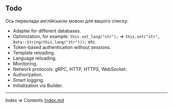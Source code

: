 ## Todo
Ось переклади англійською мовою для вашого списку:

* Adapter for different databases.
* Optimization, for example: `this.set_lang("str");` => `this.set("str", Data::String(this.lang("str")));` etc.
* Token-based authentication without sessions.
* Template reloading.
* Language reloading.
* Monitoring.
* Network protocols: gRPC, HTTP, HTTPS, WebSocket.
* Authorization.
* Smart logging.
* Initialization via Builder.

___
Index => Contents [Index.md](https://github.com/tryteex/tiny-web/blob/main/doc/Index.md)  